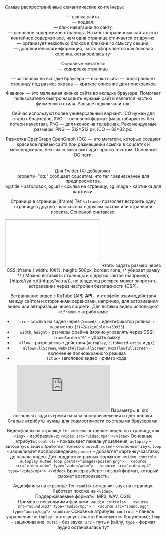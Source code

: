 Самые распространённые семантические контейнеры:
<header> — шапка сайта.
<footer> — подвал.
<nav> — блок навигации по сайту.
<main> — основное содержимое страницы. На многостраничных сайтах этот контейнер содержит всё, чем одна страница отличается от других.
<section> — организует несколько блоков в близкие по смыслу секции.
<aside> — дополнительная информация, часто оформляется как боковая колонка.
остановилась тут

Основные метатеги:  
<meta charset="utf-8"> — кодировка страницы
<title></title> — заголовок во вкладке браузера <link rel="icon" href="favicon.ico"> — иконка сайта <meta name="viewport" content="width=device-width, initial-scale=1"> — подстраивает страницу под размер экрана <meta name="description" content="Описание сайта"> — краткое описание для поисковиков

Фавикон — это маленькая иконка сайта во вкладке браузера. Помогает пользователю быстро находить нужный сайт и является частью фирменного стиля.
Раньше подключали так:
<link rel="icon" href="favicon.ico">
Сейчас используют более универсальный вариант:
<link rel="icon" href="favicon.ico" sizes="any"> <link rel="icon" href="icon.svg" type="image/svg+xml"> <link rel="apple-touch-icon" href="apple-touch-icon.png">
ICO нужен для старых браузеров, SVG — основной формат (масштабируется без потери качества), PNG — для иконок на телефонах.  
Рекомендуемые размеры: PNG — 512×512 px, ICO — 32×32 px.

Разметка OpenGraph
OpenGraph (OG) — это метатеги, которые создают красивое превью сайта при размещении ссылки в соцсетях и мессенджерах. Без них ссылка выглядит просто текстом.
Основные OG-теги:  
<meta property="og:title" content="Название страницы">  
<meta property="og:url" content="https://example.com/">  
<meta property="og:image" content="images/og.jpg">
Для Twitter (X) добавляют:  
<meta property="twitter:card" content="summary_large_image">
property="og:" сообщает соцсетям, что тег предназначен для предпросмотра.  
og:title`- заголовок, og:url -  ссылка на страницу, og:image - картинка для карточки.

Страница в странице (iframe)
Тег `<iframe>` позволяет встроить одну страницу в другую - как «окно» с другим сайтом или страницей проекта.
Основной синтаксис:
<iframe src="shop.html"></iframe>
Чтобы задать размер через CSS:  
iframe {  
width: 100%;  
height: 500px;  
border: none;   /* убирает рамку */
}
Можно вставлять страницы и с других сайтов (например, [https://ya.ru/](https://ya.ru/)), но владелец ресурса может запретить встраивание через настройки безопасности (CSP).

Встраивание видео с RuTube (API)
**API** - интерфейс взаимодействия между сайтом и сторонними сервисами, например, для встраивания видео или авторизации через соцсети.
Для вставки видео используют `<iframe>` с атрибутами:
- `src` - ссылка на видео через `/embed/` + идентификатор ролика + параметры (`?t=2&skinColor=e53935`)
- `width`, `height` - размеры фрейма (можно управлять через CSS)
- `frameBorder="0"` - убрать рамку
- `allow` - разрешённые действия (`autoplay`, `clipboard-write` и др.)
- `allowFullScreen`, `webkitAllowFullScreen`, `mozallowfullscreen` - включение полноэкранного режима
- `title` - заголовок видео
Пример кода:
<iframe src="https://rutube.ru/play/embed/6e35c4fad25431c44f7e087668a615d2/?t=2&skinColor=e53935" frameBorder="0" allow="clipboard-write; autoplay" webkitAllowFullScreen mozallowfullscreen allowFullScreen ></iframe>
Параметры в `src` позволяют задать время начала воспроизведения и цвет кнопки. Старые атрибуты нужны для совместимости со старыми браузерами.

Видеофайлы на странице
Тег `<video>` вставляет видео на страницу, как `<img>` - изображение:
`<video src="video.mp4"></video>`
Основные атрибуты:
`controls` - показывает панель управления;
 `autoplay` - автозапуск видео (работает только с `muted`);
 `muted` - отключает звук;
`loop` - зацикливает воспроизведение;
`poster` - добавляет картинку-заставку до начала видео.
Для поддержки разных форматов:
`<video controls autoplay muted loop poster="images/poster.png">   <source src="video.webm" type="video/webm">   <source src="video.mp4" type="video/mp4"> </video>`
Браузер выберет первый формат, который сможет воспроизвести.

Аудиофайлы на странице
Тег `<audio>` вставляет звук на страницу. Работает похоже на `<video>`.  
Поддерживаемые форматы: MP3, WAV, OGG.  
Пример с несколькими файлами:
`<audio controls>   <source src="sound.mp3" type="audio/mp3">   <source src="sound.ogg" type="audio/ogg"> </audio>`
Основные атрибуты:
`controls` - панель управления;
 `autoplay` - автозапуск (часто блокируется браузером);
 `loop` - зацикливание;
`muted` - без звука;
`src` - путь к файлу;
 `type` - формат аудио
 остановилась тут
